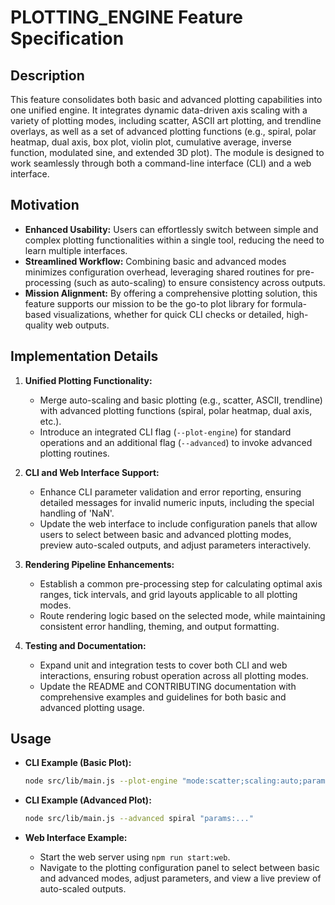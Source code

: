# PLOTTING_ENGINE Feature Specification

## Description
This feature consolidates both basic and advanced plotting capabilities into one unified engine. It integrates dynamic data-driven axis scaling with a variety of plotting modes, including scatter, ASCII art plotting, and trendline overlays, as well as a set of advanced plotting functions (e.g., spiral, polar heatmap, dual axis, box plot, violin plot, cumulative average, inverse function, modulated sine, and extended 3D plot). The module is designed to work seamlessly through both a command-line interface (CLI) and a web interface.

## Motivation
- **Enhanced Usability:** Users can effortlessly switch between simple and complex plotting functionalities within a single tool, reducing the need to learn multiple interfaces.
- **Streamlined Workflow:** Combining basic and advanced modes minimizes configuration overhead, leveraging shared routines for pre-processing (such as auto-scaling) to ensure consistency across outputs.
- **Mission Alignment:** By offering a comprehensive plotting solution, this feature supports our mission to be the go-to plot library for formula-based visualizations, whether for quick CLI checks or detailed, high-quality web outputs.

## Implementation Details
1. **Unified Plotting Functionality:**
   - Merge auto-scaling and basic plotting (e.g., scatter, ASCII, trendline) with advanced plotting functions (spiral, polar heatmap, dual axis, etc.).
   - Introduce an integrated CLI flag (`--plot-engine`) for standard operations and an additional flag (`--advanced`) to invoke advanced plotting routines.

2. **CLI and Web Interface Support:**
   - Enhance CLI parameter validation and error reporting, ensuring detailed messages for invalid numeric inputs, including the special handling of 'NaN'.
   - Update the web interface to include configuration panels that allow users to select between basic and advanced plotting modes, preview auto-scaled outputs, and adjust parameters interactively.

3. **Rendering Pipeline Enhancements:**
   - Establish a common pre-processing step for calculating optimal axis ranges, tick intervals, and grid layouts applicable to all plotting modes.
   - Route rendering logic based on the selected mode, while maintaining consistent error handling, theming, and output formatting.

4. **Testing and Documentation:**
   - Expand unit and integration tests to cover both CLI and web interactions, ensuring robust operation across all plotting modes.
   - Update the README and CONTRIBUTING documentation with comprehensive examples and guidelines for both basic and advanced plotting usage.

## Usage

- **CLI Example (Basic Plot):**
  ```bash
  node src/lib/main.js --plot-engine "mode:scatter;scaling:auto;params:1,NaN,5,-10,10,1"
  ```

- **CLI Example (Advanced Plot):**
  ```bash
  node src/lib/main.js --advanced spiral "params:..."
  ```

- **Web Interface Example:**
  - Start the web server using `npm run start:web`.
  - Navigate to the plotting configuration panel to select between basic and advanced modes, adjust parameters, and view a live preview of auto-scaled outputs.
